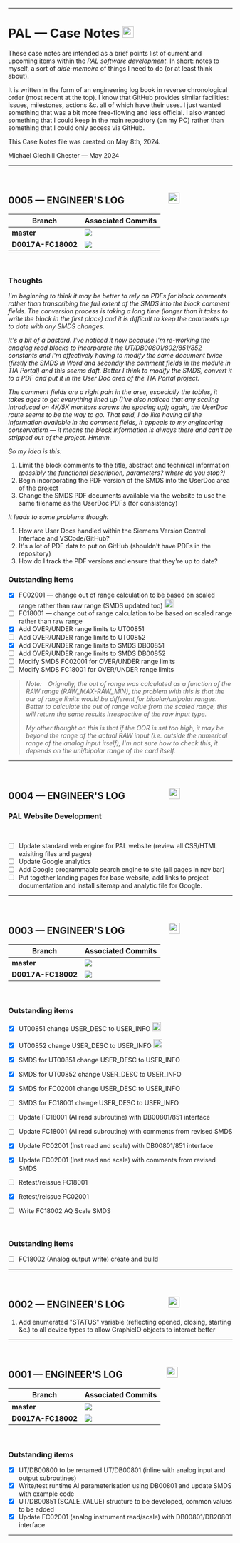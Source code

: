 <hr />

# PAL &mdash; Case Notes <img height="25px" src="https://img.shields.io/badge/CASENOTES.md-2024--05--08-4F81BD.svg">

These case notes are intended as a brief points list of current and upcoming items within the _PAL software development_. In short: notes to myself, a sort of _aide-memoire_ of things I need to do (or at least think about).

It is written in the form of an engineering log book in reverse chronological order (most recent at the top). I know that GitHub provides similar facilities: issues, milestones, actions &c. all of which have their uses. I just wanted something that was a bit more free-flowing and less official. I also wanted something that I could keep in the main repository (on my PC) rather than something that I could only access via GitHub.


This Case Notes file was created on May 8th, 2024.

Michael Gledhill
Chester &mdash; May 2024

<hr />
<br />

## 0005 &mdash; ENGINEER'S LOG &emsp;&emsp; &emsp;&emsp; <img height="25px" src="https://img.shields.io/badge/Date-2024--07--13-00B050.svg">

| Branch             | Associated Commits
| ------------------ | -----------------------------------------------------
| **master** | <img  eight="20px" src="https://img.shields.io/badge/Dev-D0017-000000.svg">
| **D0017A-FC18002** | <img src="https://img.shields.io/badge/Dev-D0017A--000--106-BF504D.svg"> 

<br />

### Thoughts

_I'm beginning to think it may be better to rely on PDFs for block comments rather than transcribing the full extent of the SMDS into the block comment fields. The conversion process is taking a long time (longer than it takes to write the block in the first place) and it is difficult to keep the comments up to date with any SMDS changes._

_It's a bit of a bastard. I've noticed it now because I'm re-working the anaglog read blocks to incorporate the UT/DB00801/802/851/852 constants and I'm effectively having to modify the same document twice (firstly the SMDS in Word and secondly the comment fields in the module in TIA Portal) and this seems daft. Better I think to modify the SMDS, convert it to a PDF and put it in the User Doc area of the TIA Portal project._ 

_The comment fields are a right pain in the arse, especially the tables, it takes ages to get everything lined up (I've also noticed that any scaling introduced on 4K/5K monitors screws the spacing up); again, the UserDoc route seems to be the way to go. That said, I do like having all the information available in the comment fields, it appeals to my engineering conservatism &mdash; it means the block information is always there and can't be stripped out of the project. Hmmm._

_So my idea is this:_

1. Limit the block comments to the title, abstract and technical information _(possibly the functional description, parameters? where do you stop?)_
2. Begin incorporating the PDF version of the SMDS into the UserDoc area of the project
3. Change the SMDS PDF documents available via the website to use the same filename as the UserDoc PDFs (for consistency)

_It leads to some problems though:_

1. How are User Docs handled within the Siemens Version Control Interface and VSCode/GitHub?
2. It's a lot of PDF data to put on GitHub (shouldn't have PDFs in the repository)
3. How do I track the PDF versions and ensure that they're up to date?


### Outstanding items
- [x] FC02001 &mdash; change out of range calculation to be based on scaled range rather than raw range (SMDS updated too) <img height="20px" src="https://img.shields.io/badge/-D0017A--000--106-BF504D.svg">
- [ ] FC18001 &mdash; change out of range calculation to be based on scaled range rather than raw range
- [X] Add OVER/UNDER range limits to UT00851
- [ ] Add OVER/UNDER range limits to UT00852
- [X] Add OVER/UNDER range limits to SMDS DB00851
- [ ] Add OVER/UNDER range limits to SMDS DB00852
- [ ] Modify SMDS FC02001 for OVER/UNDER range limits 
- [ ] Modify SMDS FC18001 for OVER/UNDER range limits 

>*Note:&emsp;Orignally, the out of range was calculated as a function of the RAW range (RAW_MAX-RAW_MIN), the problem with this is that the our of range limits would be different for bipolar/unipolar ranges. Better to calculate the out of range value from the scaled range, this will return the same results irrespective of the raw input type.*
>
>*My other thought on this is that if the OOR is set too high, it may be beyond the range of the actual RAW input (i.e. outside the numerical range of the analog input itself), I'm not sure how to check this, it depends on the uni/bipolar range of the card itself.*

<hr />
<br />


## 0004 &mdash; ENGINEER'S LOG &emsp;&emsp; &emsp;&emsp; <img height="25px" src="https://img.shields.io/badge/Date-2024--07--02-00B050.svg">

### PAL Website Development

<br />

- [ ] Update standard web engine for PAL website (review all CSS/HTML exisiting files and pages)
- [ ] Update Google analytics
- [ ] Add Google programmable search engine to site (all pages in nav bar)
- [ ] Put together landing pages for base website, add links to project documentation and install sitemap and analytic file for Google.

<hr />
<br />


## 0003 &mdash; ENGINEER'S LOG &emsp;&emsp; &emsp;&emsp; <img height="25px" src="https://img.shields.io/badge/Date-2024--06--13-00B050.svg">

| Branch             | Associated Commits
| ------------------ | -----------------------------------------------------
| **master** | <img  eight="20px" src="https://img.shields.io/badge/Dev-D0017-000000.svg">
| **D0017A-FC18002** | <img src="https://img.shields.io/badge/Dev-D0017A--000--106-BF504D.svg"> 

<br />

### Outstanding items
- [x] UT00851 change USER_DESC to USER_INFO <img height="20px" src="https://img.shields.io/badge/-D0017A--000--106-BF504D.svg">
- [x] UT00852 change USER_DESC to USER_INFO <img height="20px" src="https://img.shields.io/badge/-D0017A--000--106-BF504D.svg">
- [x] SMDS for UT00851 change USER_DESC to USER_INFO
- [x] SMDS for UT00852 change USER_DESC to USER_INFO
- [x] SMDS for FC02001 change USER_DESC to USER_INFO
- [ ] SMDS for FC18001 change USER_DESC to USER_INFO
- [ ] Update FC18001 (AI read subroutine) with DB00801/851 interface
- [ ] Update FC18001 (AI read subroutine) with comments from revised SMDS
- [x] Update FC02001 (Inst read and scale) with DB00801/851 interface
- [x] Update FC02001 (Inst read and scale) with comments from revised SMDS
- [ ] Retest/reissue FC18001
- [x] Retest/reissue FC02001
- [ ] Write FC18002 AQ Scale SMDS



<br />

### Outstanding items
- [ ] FC18002 (Analog output write) create and build

<hr />
<br />


## 0002 &mdash; ENGINEER'S LOG &emsp;&emsp; &emsp;&emsp; <img height="25px" src="https://img.shields.io/badge/Date-2024--06--02-00B050.svg">

1. Add enumerated "STATUS" variable (reflecting opened, closing, starting &c.) to all device types to allow GraphicIO objects to interact better
<hr />
<br />


## 0001 &mdash; ENGINEER'S LOG &emsp;&emsp; &emsp;&emsp; <img height="25px" src="https://img.shields.io/badge/Date-2024--05--11--CLOSED-808080.svg">

| Branch             | Associated Commits
| ------------------ | -----------------------------------------------------
| **master** | <img  eight="20px" src="https://img.shields.io/badge/Dev-D0017-000000.svg">
| **D0017A-FC18002** | <img src="https://img.shields.io/badge/Dev-D0017A--000--104-BF504D.svg"> 

<br />

### Outstanding items
- [x] UT/DB00800 to be renamed UT/DB00801 (inline with analog input and output subroutines)
- [x] Write/test runtime AI parameterisation using DB00801 and update SMDS with example code
- [x] UT/DB00851 (SCALE_VALUE) structure to be developed, common values to be added
- [x] Update FC02001 (analog instrument read/scale) with DB00801/DB20801 interface

<hr />
